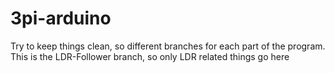 # 3pi-arduino
Try to keep things clean, so different branches for each part of the program.
This is the LDR-Follower branch, so only LDR related things go here
